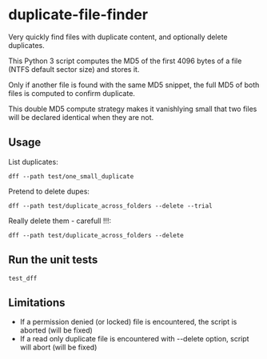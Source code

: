# duplicate-file-finder

Very quickly find files with duplicate content, and optionally delete duplicates.

This Python 3 script computes the MD5 of the first 4096 bytes of a file (NTFS default sector size) and stores it.

Only if another file is found with the same MD5 snippet, the full MD5 of both files is computed to confirm duplicate.

This double MD5 compute strategy makes it vanishlying small that two files will be declared identical when they are not.

## Usage

List duplicates:
```
dff --path test/one_small_duplicate
```

Pretend to delete dupes:
```
dff --path test/duplicate_across_folders --delete --trial
```

Really delete them - carefull !!!:
```
dff --path test/duplicate_across_folders --delete
```

## Run the unit tests

```
test_dff
```

## Limitations

* If a permission denied (or locked) file is encountered, the script is aborted (will be fixed)
* If a read only duplicate file is encountered with --delete option, script will abort (will be fixed)
